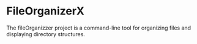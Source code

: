 # FileOrganizerX
The fileOrganizzer project is a command-line tool for organizing files and displaying directory structures.
